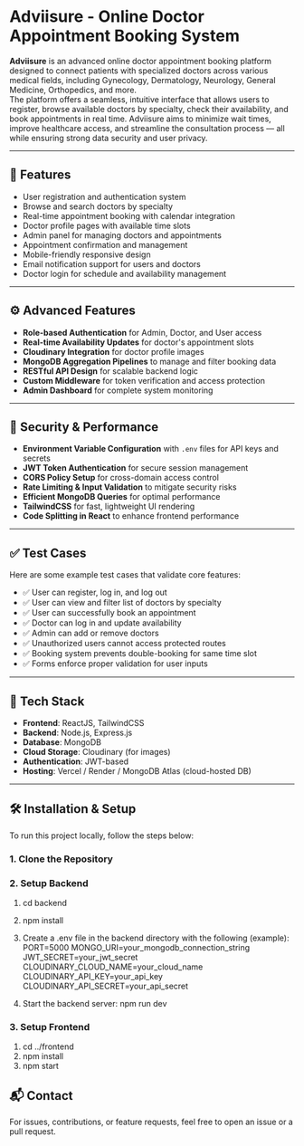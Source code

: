 # Adviisure - Online Doctor Appointment Booking System

**Adviisure** is an advanced online doctor appointment booking platform designed to connect patients with specialized doctors across various medical fields, including Gynecology, Dermatology, Neurology, General Medicine, Orthopedics, and more.  
The platform offers a seamless, intuitive interface that allows users to register, browse available doctors by specialty, check their availability, and book appointments in real time. Adviisure aims to minimize wait times, improve healthcare access, and streamline the consultation process — all while ensuring strong data security and user privacy.

---

## 🚀 Features

- User registration and authentication system  
- Browse and search doctors by specialty  
- Real-time appointment booking with calendar integration  
- Doctor profile pages with available time slots  
- Admin panel for managing doctors and appointments  
- Appointment confirmation and management  
- Mobile-friendly responsive design  
- Email notification support for users and doctors  
- Doctor login for schedule and availability management  

---

## ⚙️ Advanced Features

- **Role-based Authentication** for Admin, Doctor, and User access  
- **Real-time Availability Updates** for doctor's appointment slots  
- **Cloudinary Integration** for doctor profile images  
- **MongoDB Aggregation Pipelines** to manage and filter booking data  
- **RESTful API Design** for scalable backend logic  
- **Custom Middleware** for token verification and access protection  
- **Admin Dashboard** for complete system monitoring  

---

## 🔐 Security & Performance

- **Environment Variable Configuration** with `.env` files for API keys and secrets  
- **JWT Token Authentication** for secure session management  
- **CORS Policy Setup** for cross-domain access control  
- **Rate Limiting & Input Validation** to mitigate security risks  
- **Efficient MongoDB Queries** for optimal performance  
- **TailwindCSS** for fast, lightweight UI rendering  
- **Code Splitting in React** to enhance frontend performance  

---

## ✅ Test Cases

Here are some example test cases that validate core features:

- ✅ User can register, log in, and log out  
- ✅ User can view and filter list of doctors by specialty  
- ✅ User can successfully book an appointment  
- ✅ Doctor can log in and update availability  
- ✅ Admin can add or remove doctors  
- ✅ Unauthorized users cannot access protected routes  
- ✅ Booking system prevents double-booking for same time slot  
- ✅ Forms enforce proper validation for user inputs  

---

## 🧩 Tech Stack

- **Frontend**: ReactJS, TailwindCSS  
- **Backend**: Node.js, Express.js  
- **Database**: MongoDB  
- **Cloud Storage**: Cloudinary (for images)  
- **Authentication**: JWT-based  
- **Hosting**: Vercel / Render / MongoDB Atlas (cloud-hosted DB)

---

## 🛠️ Installation & Setup

To run this project locally, follow the steps below:

### 1. Clone the Repository

### 2. Setup Backend

 1. cd backend
 2. npm install

 3. Create a .env file in the backend directory with the following (example):
      PORT=5000
      MONGO_URI=your_mongodb_connection_string
      JWT_SECRET=your_jwt_secret
      CLOUDINARY_CLOUD_NAME=your_cloud_name
      CLOUDINARY_API_KEY=your_api_key
      CLOUDINARY_API_SECRET=your_api_secret

  4. Start the backend server:
     npm run dev

### 3. Setup Frontend

  1. cd ../frontend
  2. npm install
  3. npm start

## 📬 Contact

For issues, contributions, or feature requests, feel free to open an issue or a pull request.





